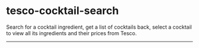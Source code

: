 # tesco-cocktail-search
Search for a cocktail ingredient, get a list of cocktails back, select a cocktail to view all its ingredients and their prices from Tesco.
<hr>

